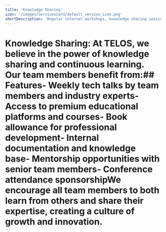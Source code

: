 ```yaml
---
title: 'Knowledge Sharing'
icon: '/images/ServicesCard/default_service_icon.png'
shortDescription: 'Regular internal workshops, knowledge sharing sessions, and access to learning resources for continuous professional development.'
---
```


# Knowledge Sharing: At TELOS, we believe in the power of knowledge sharing and continuous learning. Our team members benefit from:## Features- Weekly tech talks by team members and industry experts- Access to premium educational platforms and courses- Book allowance for professional development- Internal documentation and knowledge base- Mentorship opportunities with senior team members- Conference attendance sponsorshipWe encourage all team members to both learn from others and share their expertise, creating a culture of growth and innovation.
